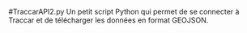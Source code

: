 #TraccarAPI2.py
Un petit script Python qui permet de se connecter à Traccar et de télécharger les données en format GEOJSON.
